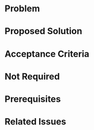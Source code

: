 # Problem

# Proposed Solution

# Acceptance Criteria

# Not Required

# Prerequisites

# Related Issues
